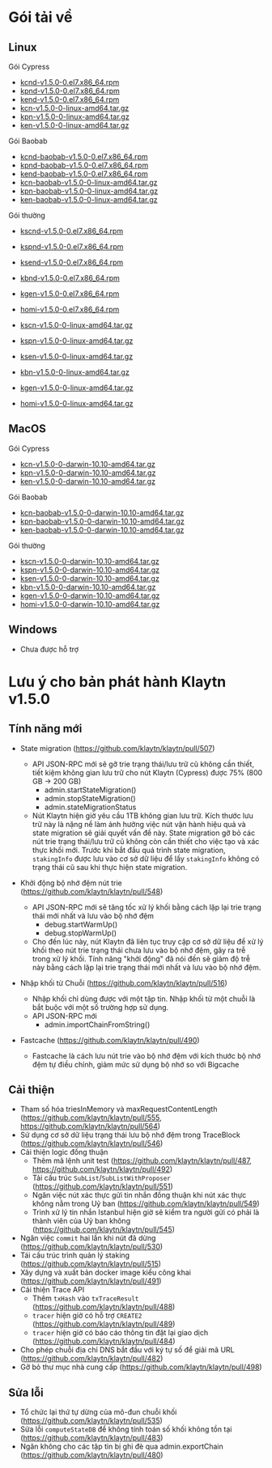 # Gói tải về <a id="package-downloads"></a>

## Linux <a id="linux"></a>

Gói Cypress
- [kcnd-v1.5.0-0.el7.x86_64.rpm](http://packages.klaytn.net/klaytn/v1.5.0/kcnd-v1.5.0-0.el7.x86_64.rpm)
- [kpnd-v1.5.0-0.el7.x86_64.rpm](http://packages.klaytn.net/klaytn/v1.5.0/kpnd-v1.5.0-0.el7.x86_64.rpm)
- [kend-v1.5.0-0.el7.x86_64.rpm](http://packages.klaytn.net/klaytn/v1.5.0/kend-v1.5.0-0.el7.x86_64.rpm)
- [kcn-v1.5.0-0-linux-amd64.tar.gz](http://packages.klaytn.net/klaytn/v1.5.0/kcn-v1.5.0-0-linux-amd64.tar.gz)
- [kpn-v1.5.0-0-linux-amd64.tar.gz](http://packages.klaytn.net/klaytn/v1.5.0/kpn-v1.5.0-0-linux-amd64.tar.gz)
- [ken-v1.5.0-0-linux-amd64.tar.gz](http://packages.klaytn.net/klaytn/v1.5.0/ken-v1.5.0-0-linux-amd64.tar.gz)

Gói Baobab
- [kcnd-baobab-v1.5.0-0.el7.x86_64.rpm](http://packages.klaytn.net/klaytn/v1.5.0/kcnd-baobab-v1.5.0-0.el7.x86_64.rpm)
- [kpnd-baobab-v1.5.0-0.el7.x86_64.rpm](http://packages.klaytn.net/klaytn/v1.5.0/kpnd-baobab-v1.5.0-0.el7.x86_64.rpm)
- [kend-baobab-v1.5.0-0.el7.x86_64.rpm](http://packages.klaytn.net/klaytn/v1.5.0/kend-baobab-v1.5.0-0.el7.x86_64.rpm)
- [kcn-baobab-v1.5.0-0-linux-amd64.tar.gz](http://packages.klaytn.net/klaytn/v1.5.0/kcn-baobab-v1.5.0-0-linux-amd64.tar.gz)
- [kpn-baobab-v1.5.0-0-linux-amd64.tar.gz](http://packages.klaytn.net/klaytn/v1.5.0/kpn-baobab-v1.5.0-0-linux-amd64.tar.gz)
- [ken-baobab-v1.5.0-0-linux-amd64.tar.gz](http://packages.klaytn.net/klaytn/v1.5.0/ken-baobab-v1.5.0-0-linux-amd64.tar.gz)

Gói thường
- [kscnd-v1.5.0-0.el7.x86_64.rpm](http://packages.klaytn.net/klaytn/v1.5.0/kscnd-v1.5.0-0.el7.x86_64.rpm)
- [kspnd-v1.5.0-0.el7.x86_64.rpm](http://packages.klaytn.net/klaytn/v1.5.0/kspnd-v1.5.0-0.el7.x86_64.rpm)
- [ksend-v1.5.0-0.el7.x86_64.rpm](http://packages.klaytn.net/klaytn/v1.5.0/ksend-v1.5.0-0.el7.x86_64.rpm)
- [kbnd-v1.5.0-0.el7.x86_64.rpm](http://packages.klaytn.net/klaytn/v1.5.0/kbnd-v1.5.0-0.el7.x86_64.rpm)
- [kgen-v1.5.0-0.el7.x86_64.rpm](http://packages.klaytn.net/klaytn/v1.5.0/kgen-v1.5.0-0.el7.x86_64.rpm)
- [homi-v1.5.0-0.el7.x86_64.rpm](http://packages.klaytn.net/klaytn/v1.5.0/homi-v1.5.0-0.el7.x86_64.rpm)

- [kscn-v1.5.0-0-linux-amd64.tar.gz](http://packages.klaytn.net/klaytn/v1.5.0/kscn-v1.5.0-0-linux-amd64.tar.gz)
- [kspn-v1.5.0-0-linux-amd64.tar.gz](http://packages.klaytn.net/klaytn/v1.5.0/kspn-v1.5.0-0-linux-amd64.tar.gz)
- [ksen-v1.5.0-0-linux-amd64.tar.gz](http://packages.klaytn.net/klaytn/v1.5.0/ksen-v1.5.0-0-linux-amd64.tar.gz)
- [kbn-v1.5.0-0-linux-amd64.tar.gz](http://packages.klaytn.net/klaytn/v1.5.0/kbn-v1.5.0-0-linux-amd64.tar.gz)
- [kgen-v1.5.0-0-linux-amd64.tar.gz](http://packages.klaytn.net/klaytn/v1.5.0/kgen-v1.5.0-0-linux-amd64.tar.gz)
- [homi-v1.5.0-0-linux-amd64.tar.gz](http://packages.klaytn.net/klaytn/v1.5.0/homi-v1.5.0-0-linux-amd64.tar.gz)


## MacOS <a id="macos"></a>

Gói Cypress
- [kcn-v1.5.0-0-darwin-10.10-amd64.tar.gz](http://packages.klaytn.net/klaytn/v1.5.0/kcn-v1.5.0-0-darwin-10.10-amd64.tar.gz)
- [kpn-v1.5.0-0-darwin-10.10-amd64.tar.gz](http://packages.klaytn.net/klaytn/v1.5.0/kpn-v1.5.0-0-darwin-10.10-amd64.tar.gz)
- [ken-v1.5.0-0-darwin-10.10-amd64.tar.gz](http://packages.klaytn.net/klaytn/v1.5.0/ken-v1.5.0-0-darwin-10.10-amd64.tar.gz)

Gói Baobab
- [kcn-baobab-v1.5.0-0-darwin-10.10-amd64.tar.gz](http://packages.klaytn.net/klaytn/v1.5.0/kcn-baobab-v1.5.0-0-darwin-10.10-amd64.tar.gz)
- [kpn-baobab-v1.5.0-0-darwin-10.10-amd64.tar.gz](http://packages.klaytn.net/klaytn/v1.5.0/kpn-baobab-v1.5.0-0-darwin-10.10-amd64.tar.gz)
- [ken-baobab-v1.5.0-0-darwin-10.10-amd64.tar.gz](http://packages.klaytn.net/klaytn/v1.5.0/ken-baobab-v1.5.0-0-darwin-10.10-amd64.tar.gz)

Gói thường
- [kscn-v1.5.0-0-darwin-10.10-amd64.tar.gz](http://packages.klaytn.net/klaytn/v1.5.0/kscn-v1.5.0-0-darwin-10.10-amd64.tar.gz)
- [kspn-v1.5.0-0-darwin-10.10-amd64.tar.gz](http://packages.klaytn.net/klaytn/v1.5.0/kspn-v1.5.0-0-darwin-10.10-amd64.tar.gz)
- [ksen-v1.5.0-0-darwin-10.10-amd64.tar.gz](http://packages.klaytn.net/klaytn/v1.5.0/ksen-v1.5.0-0-darwin-10.10-amd64.tar.gz)
- [kbn-v1.5.0-0-darwin-10.10-amd64.tar.gz](http://packages.klaytn.net/klaytn/v1.5.0/kbn-v1.5.0-0-darwin-10.10-amd64.tar.gz)
- [kgen-v1.5.0-0-darwin-10.10-amd64.tar.gz](http://packages.klaytn.net/klaytn/v1.5.0/kgen-v1.5.0-0-darwin-10.10-amd64.tar.gz)
- [homi-v1.5.0-0-darwin-10.10-amd64.tar.gz](http://packages.klaytn.net/klaytn/v1.5.0/homi-v1.5.0-0-darwin-10.10-amd64.tar.gz)


## Windows <a id="windows"></a>

- Chưa được hỗ trợ


# Lưu ý cho bản phát hành Klaytn v1.5.0 <a id="release-notes-for-klaytn-v1-5-0"></a>

## Tính năng mới <a id="new-features"></a>
- State migration (https://github.com/klaytn/klaytn/pull/507)
    - API JSON-RPC mới sẽ gỡ trie trạng thái/lưu trữ cũ không cần thiết, tiết kiệm không gian lưu trữ cho nút Klaytn (Cypress) được 75% (800 GB -> 200 GB)
        - admin.startStateMigration()
        - admin.stopStateMigration()
        - admin.stateMigrationStatus
    - Nút Klaytn hiện giờ yêu cầu 1TB không gian lưu trữ. Kích thước lưu trữ này là nặng nề làm ảnh hưởng việc nút vận hành hiệu quả và state migration sẽ giải quyết vấn đề này. State migration gỡ bỏ các nút trie trạng thái/lưu trữ cũ không còn cần thiết cho việc tạo và xác thực khối mới. Trước khi bắt đầu quá trình state migration, `stakingInfo` được lưu vào cơ sở dữ liệu để lấy `stakingInfo` không có trạng thái cũ sau khi thực hiện state migration.

- Khởi động bộ nhớ đệm nút trie (https://github.com/klaytn/klaytn/pull/548)
    - API JSON-RPC mới sẽ tăng tốc xử lý khối bằng cách lặp lại trie trạng thái mới nhất và lưu vào bộ nhớ đệm
        - debug.startWarmUp()
        - debug.stopWarmUp()
    - Cho đến lúc này, nút Klaytn đã liên tục truy cập cơ sở dữ liệu để xử lý khối theo nút trie trạng thái chưa lưu vào bộ nhớ đệm, gây ra trễ trong xử lý khối. Tính năng "khởi động" đã nói đến sẽ giảm độ trễ này bằng cách lặp lại trie trạng thái mới nhất và lưu vào bộ nhớ đệm.

- Nhập khối từ Chuỗi (https://github.com/klaytn/klaytn/pull/516)
  - Nhập khối chỉ dùng được với một tập tin. Nhập khối từ một chuỗi là bắt buộc với một số trường hợp sử dụng.
  - API JSON-RPC mới
    - admin.importChainFromString()

- Fastcache (https://github.com/klaytn/klaytn/pull/490)
    - Fastcache là cách lưu nút trie vào bộ nhớ đệm với kích thước bộ nhớ đệm tự điều chỉnh, giảm mức sử dụng bộ nhớ so với Bigcache

## Cải thiện <a id='improvements'></a>
- Tham số hóa triesInMemory và maxRequestContentLength (https://github.com/klaytn/klaytn/pull/555, https://github.com/klaytn/klaytn/pull/564)
- Sử dụng cơ sở dữ liệu trạng thái lưu bộ nhớ đệm trong TraceBlock (https://github.com/klaytn/klaytn/pull/546)
- Cải thiện logic đồng thuận
    - Thêm mã lệnh unit test (https://github.com/klaytn/klaytn/pull/487, https://github.com/klaytn/klaytn/pull/492)
    - Tải cấu trúc `SubList`/`SubListWithProposer` (https://github.com/klaytn/klaytn/pull/551)
    - Ngăn việc nút xác thực gửi tin nhắn đồng thuận khi nút xác thực không nằm trong Uỷ ban (https://github.com/klaytn/klaytn/pull/549)
    - Trình xử lý tin nhắn Istanbul hiện giờ sẽ kiểm tra người gửi có phải là thành viên của Uỷ ban không (https://github.com/klaytn/klaytn/pull/545)
- Ngăn việc `commit` hai lần khi nút đã dừng (https://github.com/klaytn/klaytn/pull/530)
- Tái cấu trúc trình quản lý staking (https://github.com/klaytn/klaytn/pull/515)
- Xây dựng và xuất bản docker image kiểu công khai (https://github.com/klaytn/klaytn/pull/491)
- Cải thiện Trace API
  - Thêm `txHash` vào `txTraceResult` (https://github.com/klaytn/klaytn/pull/488)
  - `tracer` hiện giờ có hỗ trợ `CREATE2` (https://github.com/klaytn/klaytn/pull/489)
  - `tracer` hiện giờ có báo cáo thông tin đặt lại giao dịch (https://github.com/klaytn/klaytn/pull/484)
- Cho phép chuỗi địa chỉ DNS bắt đầu với ký tự số để giải mã URL (https://github.com/klaytn/klaytn/pull/482)
- Gỡ bỏ thư mục nhà cung cấp (https://github.com/klaytn/klaytn/pull/498)

## Sửa lỗi <a id='fixes'></a>
- Tổ chức lại thứ tự dừng của mô-đun chuỗi khối (https://github.com/klaytn/klaytn/pull/535)
- Sửa lỗi `computeStateDB` để không tính toán số khối không tồn tại (https://github.com/klaytn/klaytn/pull/483)
- Ngăn không cho các tập tin bị ghi đè qua admin.exportChain (https://github.com/klaytn/klaytn/pull/480)

